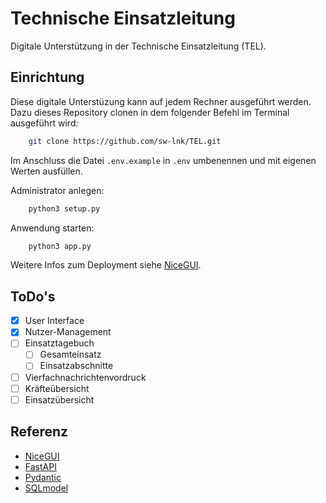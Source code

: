 # Technische Einsatzleitung
Digitale Unterstützung in der Technische Einsatzleitung (TEL).

## Einrichtung

Diese digitale Unterstüzung kann auf jedem Rechner ausgeführt werden. Dazu dieses Repository clonen in dem folgender Befehl im Terminal ausgeführt wird:
```bash
    git clone https://github.com/sw-lnk/TEL.git
```
Im Anschluss die Datei ```.env.example``` in ```.env``` umbenennen und mit eigenen Werten ausfüllen.

Administrator anlegen:
```bash
    python3 setup.py
```

Anwendung starten:
```bash
    python3 app.py
```

Weitere Infos zum Deployment siehe [NiceGUI](https://nicegui.io/documentation/section_configuration_deployment).


## ToDo's
- [X] User Interface
- [X] Nutzer-Management
- [ ] Einsatztagebuch
    - [ ] Gesamteinsatz
    - [ ] Einsatzabschnitte
- [ ] Vierfachnachrichtenvordruck
- [ ] Kräfteübersicht
- [ ] Einsatzübersicht

## Referenz
* [NiceGUI](https://nicegui.io/)
* [FastAPI](https://fastapi.tiangolo.com/)
* [Pydantic](https://pydantic.dev/)
* [SQLmodel](https://sqlmodel.tiangolo.com/)
